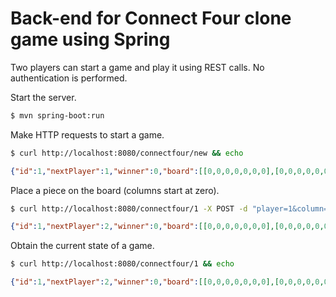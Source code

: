 # Back-end for Connect Four clone game using Spring

Two players can start a game and play it using REST calls. No authentication is performed.

Start the server.

```bash
$ mvn spring-boot:run
```

Make HTTP requests to start a game.

```bash
$ curl http://localhost:8080/connectfour/new && echo
```
```json
{"id":1,"nextPlayer":1,"winner":0,"board":[[0,0,0,0,0,0,0],[0,0,0,0,0,0,0],[0,0,0,0,0,0,0],[0,0,0,0,0,0,0],[0,0,0,0,0,0,0],[0,0,0,0,0,0,0]]}
```

Place a piece on the board (columns start at zero).

```bash
$ curl http://localhost:8080/connectfour/1 -X POST -d "player=1&column=0" && echo
```
```json
{"id":1,"nextPlayer":2,"winner":0,"board":[[0,0,0,0,0,0,0],[0,0,0,0,0,0,0],[0,0,0,0,0,0,0],[0,0,0,0,0,0,0],[0,0,0,0,0,0,0],[1,0,0,0,0,0,0]]}
```

Obtain the current state of a game.

```bash
$ curl http://localhost:8080/connectfour/1 && echo
```
```json
{"id":1,"nextPlayer":2,"winner":0,"board":[[0,0,0,0,0,0,0],[0,0,0,0,0,0,0],[0,0,0,0,0,0,0],[0,0,0,0,0,0,0],[0,0,0,0,0,0,0],[1,0,0,0,0,0,0]]}
```
